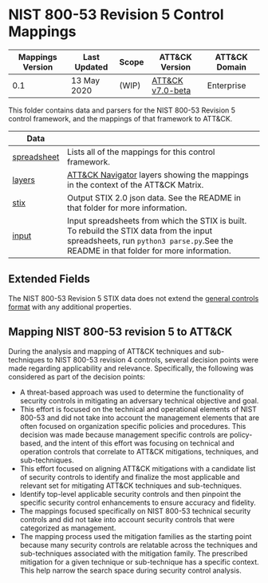 # NIST 800-53 Revision 5 Control Mappings
| Mappings Version | Last Updated      | Scope    | ATT&CK Version | ATT&CK Domain |
|------------------|-------------------|----------|----------------|---------------|
| 0.1              | 13 May 2020       | (WIP)      | [ATT&CK v7.0-beta](https://attack.mitre.org/resources/versions/) | Enterprise |

This folder contains data and parsers for the NIST 800-53 Revision 5 control framework, and the mappings of that framework to ATT&CK.

| Data ||
|------|------|
| [spreadsheet](nist800-53-r5-mappings.xlsx) | Lists all of the mappings for this control framework.
| [layers](layers) | [ATT&CK Navigator](https://github.com/mitre-attack/attack-navigator) layers showing the mappings in the context of the ATT&CK Matrix. |
| [stix](stix) | Output STIX 2.0 json data. See the README in that folder for more information. |
| [input](input) | Input spreadsheets from which the STIX is built. To rebuild the STIX data from the input spreadsheets, run `python3 parse.py`.See the README in that folder for more information. |

## Extended Fields

The NIST 800-53 Revision 5 STIX data does not extend the [general controls format](/docs/stix_format.md) with any additional properties.

## Mapping NIST 800-53 revision 5 to ATT&CK

During the analysis and mapping of ATT&CK techniques and sub-techniques to NIST 800-53 revision 4 controls, several decision points were made regarding applicability and relevance. Specifically, the following was considered as part of the decision points:

- A threat-based approach was used to determine the functionality of security controls in mitigating an adversary technical objective and goal.
- This effort is focused on the technical and operational elements of NIST 800-53 and did not take into account the management elements that are often focused on organization specific policies and procedures.  This decision was made because management specific controls are policy-based, and the intent of this effort was focusing on technical and operation controls that correlate to ATT&CK mitigations, techniques, and sub-techniques.   
- This effort focused on aligning ATT&CK mitigations with a candidate list of security controls to identify and finalize the most applicable and relevant set for mitigating ATT&CK techniques and sub-techniques.
- Identify top-level applicable security controls and then pinpoint the specific security control enhancements to ensure accuracy and fidelity.
- The mappings focused specifically on NIST 800-53 technical security controls and did not take into account security controls that were categorized as management.  
- The mapping process used the mitigation families as the starting point because many security controls are relatable across the techniques and sub-techniques associated with the mitigation family.  The prescribed mitigation for a given technique or sub-technique has a specific context.  This help narrow the search space during security control analysis. 
